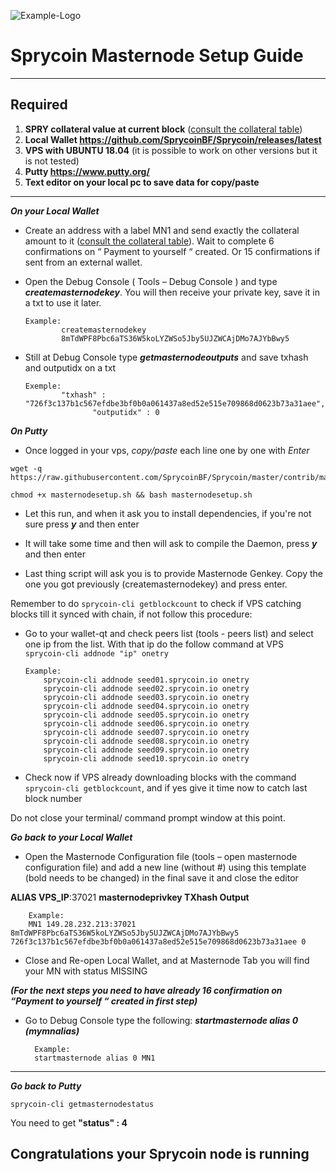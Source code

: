 ![Example-Logo](https://sappcoin.com/wp-content/uploads/2021/05/Sprycoin-logo-transparent.png)

# Sprycoin Masternode Setup Guide
***
## Required
1) **SPRY collateral value at current block** ([consult the collateral table](../../README.md#rewards-breakdown))
2) **Local Wallet https://github.com/SprycoinBF/Sprycoin/releases/latest**
3) **VPS with UBUNTU 18.04** (it is possible to work on other versions but it is not tested)
4) **Putty https://www.putty.org/**
5) **Text editor on your local pc to save data for copy/paste**
***

***On your Local Wallet***
* Create an address with a label MN1 and send exactly the collateral amount to it ([consult the collateral table](../../README.md#rewards-breakdown)).
 Wait to complete 6 confirmations on “ Payment to yourself “ created.
 Or 15 confirmations if sent from an external wallet.

* Open the Debug Console ( Tools – Debug Console ) and type ***createmasternodekey***.
You will then receive your private key, save it in a txt to use it later.
  ```
  Example:
          createmasternodekey
          8mTdWPF8Pbc6aTS36W5koLYZWSo5Jby5UJZWCAjDMo7AJYbBwy5
* Still at Debug Console type ***getmasternodeoutputs*** and save txhash and outputidx on a txt
  ```
  Exemple:
          "txhash" : "726f3c137b1c567efdbe3bf0b0a061437a8ed52e515e709868d0623b73a31aee",
		         "outputidx" : 0

***On Putty***

* Once logged in your vps, *copy/paste* each line one by one with *Enter*

```
wget -q https://raw.githubusercontent.com/SprycoinBF/Sprycoin/master/contrib/masternodesetup/masternodesetup.sh
```

```
chmod +x masternodesetup.sh && bash masternodesetup.sh
```

* Let this run, and when it ask you to install dependencies, if you're not sure press ***y*** and then enter

* It will take some time and then will ask to compile the Daemon, press ***y*** and then enter 

* Last thing script will ask you is to provide Masternode Genkey. Copy the one you got previously (createmasternodekey) and press enter.

Remember to do `sprycoin-cli getblockcount` to check if VPS catching blocks till it synced with chain, if not follow this procedure:

* Go to your wallet-qt and check peers list (tools - peers list) and select one ip from the list. With that ip do the follow command at VPS `sprycoin-cli addnode "ip" onetry`

      Example:
		  sprycoin-cli addnode seed01.sprycoin.io onetry
		  sprycoin-cli addnode seed02.sprycoin.io onetry
		  sprycoin-cli addnode seed03.sprycoin.io onetry
		  sprycoin-cli addnode seed04.sprycoin.io onetry
		  sprycoin-cli addnode seed05.sprycoin.io onetry
		  sprycoin-cli addnode seed06.sprycoin.io onetry
		  sprycoin-cli addnode seed07.sprycoin.io onetry
		  sprycoin-cli addnode seed08.sprycoin.io onetry
		  sprycoin-cli addnode seed09.sprycoin.io onetry
		  sprycoin-cli addnode seed10.sprycoin.io onetry

    
* Check now if VPS already downloading blocks with the command `sprycoin-cli getblockcount`, and if yes give it time now to catch last block number 

Do not close your terminal/ command prompt window at this point.

***Go back to your Local Wallet***

* Open the Masternode Configuration file (tools – open masternode configuration file) and add a new line (without #) using this template (bold needs to be changed) in the final save it and close the editor

**ALIAS VPS_IP**:37021 **masternodeprivkey TXhash Output**

		Example:
		MN1 149.28.232.213:37021 8mTdWPF8Pbc6aTS36W5koLYZWSo5Jby5UJZWCAjDMo7AJYbBwy5 726f3c137b1c567efdbe3bf0b0a061437a8ed52e515e709868d0623b73a31aee 0

* Close and Re-open Local Wallet, and at Masternode Tab you will find your MN with status MISSING

***(For the next steps you need to have already 16 confirmation on “Payment to yourself “ created in first step)***

* Go to Debug Console type the following: ***startmasternode alias 0 (mymnalias)***

		Example:
		startmasternode alias 0 MN1
***

***Go back to Putty***

```
sprycoin-cli getmasternodestatus
```

You need to get **"status" : 4** 

## Congratulations your Sprycoin node is running
